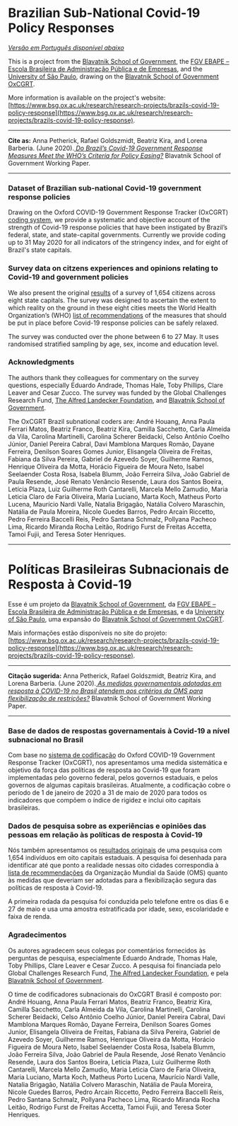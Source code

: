 # Brazilian Sub-National Covid-19 Policy Responses
[_Versão em Português disponível abaixo_](#Políticas-Brasileiras-Subnacionais-de-Resposta-à-Covid-19)

This is a project from the [Blavatnik School of Government](www.bsg.ox.ac.uk), the [FGV EBAPE – Escola Brasileira de Administração Pública e de Empresas](https://ebape.fgv.br), and the [University of São Paulo](http://dcp.fflch.usp.br), drawing on the [Blavatnik School of Government OxCGRT](https://www.bsg.ox.ac.uk/covidtracker).

More information is available on the project's website: [https://www.bsg.ox.ac.uk/research/research-projects/brazils-covid-19-policy-response](https://www.bsg.ox.ac.uk/research/research-projects/brazils-covid-19-policy-response).

---

__Cite as:__ Anna Petherick, Rafael Goldszmidt, Beatriz Kira, and Lorena Barberia. (June 2020).[ _Do Brazil’s Covid-19 Government Response Measures Meet the WHO’s Criteria for Policy Easing?_](https://www.bsg.ox.ac.uk/research/publications/do-brazils-covid-19-government-response-measures-meet-whos-criteria-policy) Blavatnik School of Government Working Paper.

---

### Dataset of Brazilian sub-national Covid-19 government response policies
Drawing on the Oxford COVID-19 Government Response Tracker (OxCGRT) [coding system](https://github.com/OxCGRT/Brazil-covid-policy/blob/master/documentation/codebook_subnational.md), we provide a systematic and objective account of the strength of Covid-19 response policies that have been instigated by Brazil’s federal, state, and state-capital governments. Currently we provide coding up to 31 May 2020 for all indicators of the stringency index, and for eight of Brazil's state capitals. 


### Survey data on citzens experiences and opinions relating to Covid-19 and government policies
We also present the original [results](https://github.com/OxCGRT/Brazil-covid-policy/blob/master/data/OxCGRT_Brazil_Subnational_31May2020.csv) of a survey of 1,654 citizens across eight state capitals. The survey was designed to ascertain the extent to which reality on the ground in these eight cities meets the World Health Organization’s (WHO) [list of recommendations](https://apps.who.int/iris/bitstream/handle/10665/331773/WHO-2019-nCoV-Adjusting_PH_measures-2020.1-eng.pdf)  of the measures that should be put in place before Covid-19 response policies can be safely relaxed.

The survey was conducted over the phone between 6 to 27 May. It uses randomised stratified sampling by age, sex, income and education level.


### Acknowledgments
The authors thank they colleagues for commentary on the survey questions, especially Eduardo Andrade, Thomas Hale, Toby Phillips, Clare Leaver and Cesar Zucco. The survey was funded by the Global Challenges Research Fund, [The Alfred Landecker Foundation](https://www.bsg.ox.ac.uk/research/research-programmes/alfred-landecker-programme), and [Blavatnik School of Government](www.bsg.ox.ac.uk).

The OxCGRT Brazil subnational coders are: André Houang, Anna Paula Ferrari Matos, Beatriz Franco, Beatriz Kira, Camilla Sacchetto, Carla Almeida da Vila, Carolina Martinelli, Carolina Scherer Beidacki, Celso Antônio Coelho Júnior, Daniel Pereira Cabral, Davi Mamblona Marques Romão, Dayane Ferreira, Denilson Soares Gomes Junior, Elisangela Oliveira de Freitas, Fabiana da Silva Pereira, Gabriel de Azevedo Soyer, Guilherme Ramos, Henrique Oliveira da Motta, Horácio Figueira de Moura Neto, Isabel Seelaender Costa Rosa, Isabela Blumm, João Ferreira Silva, João Gabriel de Paula Resende, José Renato Venâncio Resende, Laura dos Santos Boeira, Letícia Plaza, Luiz Guilherme Roth Cantarelli, Marcela Mello Zamudio, Maria Leticia Claro de Faria Oliveira, Maria Luciano, Marta Koch, Matheus Porto Lucena, Maurício Nardi Valle, Natalia Brigagão, Natália Colvero Maraschin, Natália de Paula Moreira, Nicole Guedes Barros, Pedro Arcain Riccetto, Pedro Ferreira Baccelli Reis, Pedro Santana Schmalz, Pollyana Pacheco Lima, Ricardo Miranda Rocha Leitão, Rodrigo Furst de Freitas Accetta, Tamoi Fujii, and Teresa Soter Henriques.


----


# Políticas Brasileiras Subnacionais de Resposta à Covid-19

Esse é um projeto da [Blavatnik School of Government](www.bsg.ox.ac.uk), da [FGV EBAPE – Escola Brasileira de Administração Pública e de Empresas](https://ebape.fgv.br), e da [University of São Paulo](http://dcp.fflch.usp.br), uma expansão do [Blavatnik School of Government OxCGRT](https://www.bsg.ox.ac.uk/covidtracker).

Mais informações estão disponíveis no site do projeto: [https://www.bsg.ox.ac.uk/research/research-projects/brazils-covid-19-policy-response](https://www.bsg.ox.ac.uk/research/research-projects/brazils-covid-19-policy-response).

---

__Citação sugerida:__ Anna Petherick, Rafael Goldszmidt, Beatriz Kira, and Lorena Barberia. (June 2020).[ _As medidas governamentais adotadas em resposta à COVID-19 no Brasil atendem aos critérios da OMS para flexibilização de restrições?_](https://www.bsg.ox.ac.uk/research/publications/do-brazils-covid-19-government-response-measures-meet-whos-criteria-policy) Blavatnik School of Government Working Paper.

---

### Base de dados de respostas governamentais à Covid-19 a nível subnacional no Brasil
Com base no [sistema de codificação](https://github.com/OxCGRT/Brazil-covid-policy/blob/master/documentation/codebook_subnational.md) do Oxford COVID-19 Government Response Tracker (OxCGRT), nos apresentamos uma medida sistemática e objetivo da força das políticas de resposta ao Covid-19 que foram implementadas pelo governo federal, pelos governos estaduais, e pelos governos de algumas capitais brasileiras. Atualmente, a codificação cobre o período de 1 de janeiro de 2020 a 31 de maio de 2020 para todos os indicadores que compõem o índice de rigidez e inclui oito capitais brasileiras. 


### Dados de pesquisa sobre as experiências e opiniões das pessoas em relação às políticas de resposta à Covid-19
Nós também apresentamos os [resultados originais](https://github.com/OxCGRT/Brazil-covid-policy/blob/master/data/OxCGRT_Brazil_Subnational_31May2020.csv) de uma pesquisa com 1,654 indivíduos em oito capitais estaduais. A pesquisa foi desenhada para identificar até que ponto a realidade nessas oito cidades correspondia à [lista de recommendações](https://apps.who.int/iris/bitstream/handle/10665/331773/WHO-2019-nCoV-Adjusting_PH_measures-2020.1-eng.pdf) da Organização Mundial da Saúde (OMS) quanto às medidas que deveriam ser adotadas para a flexibilização segura das políticas de resposta à Covid-19.

A primeira rodada da pesquisa foi conduzida pelo telefone entre os dias 6 e 27 de maio e usa uma amostra estratificada por idade, sexo, escolaridade e faixa de renda.


### Agradecimentos
Os autores agradecem seus colegas por comentários fornecidos às perguntas de pesquisa, especialmente Eduardo Andrade, Thomas Hale, Toby Phillips, Clare Leaver e Cesar Zucco. A pesquisa foi financiada pelo Global Challenges Research Fund, [The Alfred Landecker Foundation](https://www.bsg.ox.ac.uk/research/research-programmes/alfred-landecker-programme), e pela [Blavatnik School of Government](www.bsg.ox.ac.uk).

O time de codificadores subnacionais do OxCGRT Brasil é composto por: André Houang, Anna Paula Ferrari Matos, Beatriz Franco, Beatriz Kira, Camilla Sacchetto, Carla Almeida da Vila, Carolina Martinelli, Carolina Scherer Beidacki, Celso Antônio Coelho Júnior, Daniel Pereira Cabral, Davi Mamblona Marques Romão, Dayane Ferreira, Denilson Soares Gomes Junior, Elisangela Oliveira de Freitas, Fabiana da Silva Pereira, Gabriel de Azevedo Soyer, Guilherme Ramos, Henrique Oliveira da Motta, Horácio Figueira de Moura Neto, Isabel Seelaender Costa Rosa, Isabela Blumm, João Ferreira Silva, João Gabriel de Paula Resende, José Renato Venâncio Resende, Laura dos Santos Boeira, Letícia Plaza, Luiz Guilherme Roth Cantarelli, Marcela Mello Zamudio, Maria Leticia Claro de Faria Oliveira, Maria Luciano, Marta Koch, Matheus Porto Lucena, Maurício Nardi Valle, Natalia Brigagão, Natália Colvero Maraschin, Natália de Paula Moreira, Nicole Guedes Barros, Pedro Arcain Riccetto, Pedro Ferreira Baccelli Reis, Pedro Santana Schmalz, Pollyana Pacheco Lima, Ricardo Miranda Rocha Leitão, Rodrigo Furst de Freitas Accetta, Tamoi Fujii, and Teresa Soter Henriques.
